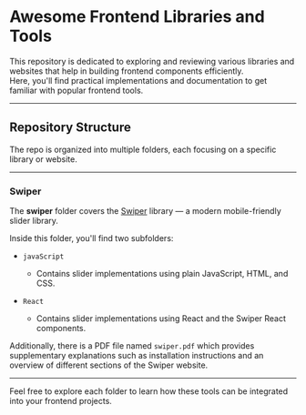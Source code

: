 # Awesome Frontend Libraries and Tools

This repository is dedicated to exploring and reviewing various libraries and websites that help in building frontend components efficiently.  
Here, you'll find practical implementations and documentation to get familiar with popular frontend tools.

---

## Repository Structure

The repo is organized into multiple folders, each focusing on a specific library or website.

---

### Swiper

The **swiper** folder covers the [Swiper](https://swiperjs.com/) library — a modern mobile-friendly slider library.

Inside this folder, you'll find two subfolders:  

- `javaScript`  
  - Contains slider implementations using plain JavaScript, HTML, and CSS.  

- `React`  
  - Contains slider implementations using React and the Swiper React components.  

Additionally, there is a PDF file named `swiper.pdf` which provides supplementary explanations such as installation instructions and an overview of different sections of the Swiper website.

---

Feel free to explore each folder to learn how these tools can be integrated into your frontend projects.
